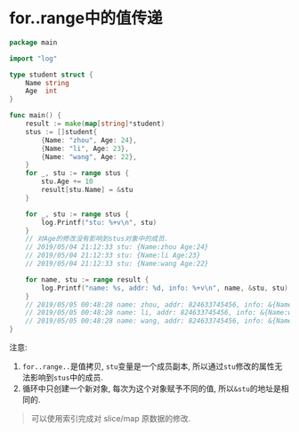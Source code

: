 # for..range中的值传递

```go
package main

import "log"

type student struct {
	Name string
	Age  int
}

func main() {
	result := make(map[string]*student)
	stus := []student{
		{Name: "zhou", Age: 24},
		{Name: "li", Age: 23},
		{Name: "wang", Age: 22},
	}
	for _, stu := range stus {
		stu.Age += 10
		result[stu.Name] = &stu
	}

	for _, stu := range stus {
		log.Printf("stu: %+v\n", stu)
	}
	// 对Age的修改没有影响到stus对象中的成员.
	// 2019/05/04 21:12:33 stu: {Name:zhou Age:24}
	// 2019/05/04 21:12:33 stu: {Name:li Age:23}
	// 2019/05/04 21:12:33 stu: {Name:wang Age:22}

	for name, stu := range result {
		log.Printf("name: %s, addr: %d, info: %+v\n", name, &stu, stu)
	}
	// 2019/05/05 00:48:28 name: zhou, addr: 824633745456, info: &{Name:wang Age:32}
	// 2019/05/05 00:48:28 name: li, addr: 824633745456, info: &{Name:wang Age:32}
	// 2019/05/05 00:48:28 name: wang, addr: 824633745456, info: &{Name:wang Age:32}
}

```

注意:

1. `for..range..`是值拷贝, `stu`变量是一个成员副本, 所以通过`stu`修改的属性无法影响到`stus`中的成员.
2. 循环中只创建一个新对象, 每次为这个对象赋予不同的值, 所以`&stu`的地址是相同的.

> 可以使用索引完成对 slice/map 原数据的修改.
